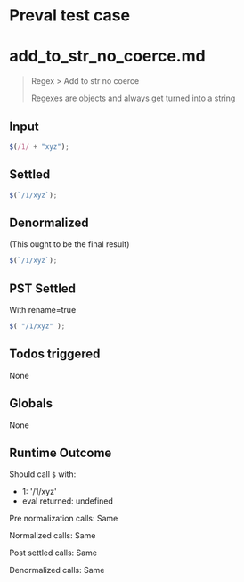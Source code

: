 # Preval test case

# add_to_str_no_coerce.md

> Regex > Add to str no coerce
>
> Regexes are objects and always get turned into a string

## Input

`````js filename=intro
$(/1/ + "xyz");
`````


## Settled


`````js filename=intro
$(`/1/xyz`);
`````


## Denormalized
(This ought to be the final result)

`````js filename=intro
$(`/1/xyz`);
`````


## PST Settled
With rename=true

`````js filename=intro
$( "/1/xyz" );
`````


## Todos triggered


None


## Globals


None


## Runtime Outcome


Should call `$` with:
 - 1: '/1/xyz'
 - eval returned: undefined

Pre normalization calls: Same

Normalized calls: Same

Post settled calls: Same

Denormalized calls: Same
